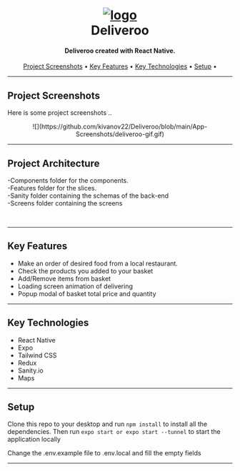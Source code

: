 <h1 align="center">
  <a href="">
      <img width="200px" src="" alt="logo" />
  </a>
  <br />
  Deliveroo
  <br />
</h1>

<h4 align="center">
   Deliveroo created with React Native.
</h4>


<p align="center">
  <a href="#project-screenshots">Project Screenshots</a> •
  <a href="#key-features">Key Features</a> •
  <a href="#key-technologies">Key Technologies</a> •
  <a href="#setup">Setup</a> •
  <!-- <a href="#license">License</a> -->
</p>

---

## Project Screenshots

Here is some project screenshots ..

<!-- ![](https://github.com/kivanov22/Deliveroo/blob/main/App-Screenshots/Restaurant-Screen.jpg) -->
<div align="center">
![](https://github.com/kivanov22/Deliveroo/blob/main/App-Screenshots/deliveroo-gif.gif)

---
</div>

<!-- ![BasketScreenOne Screenshot](assets/AppScreenshots/Basket-Screen.jpg?raw=true "Basket Page")

---

![BasketScreenTwo Screenshot](assets/AppScreenshots/Basket-Screen-2.jpg?raw=true "Basket Page")

---

![BasketScreenThree Screenshot](assets/AppScreenshots/Basket-Screen-3.jpg?raw=true "Basket Page")

---

![OrderScreen-Loading Screenshot](assets/AppScreenshots/Order-Screen-Loading.jpg?raw=true "Order Page")

---

![OrderScreen-Complete Screenshot](assets/AppScreenshots/Order-Complete-Screen.jpg?raw=true "Order Page")

---

![OrderScreen-Finish Screenshot](assets/AppScreenshots/Finish-Order-Screen.jpg?raw=true "Order Page") -->

<!-- --- -->


## Project Architecture
  -Components folder for the components.
  <br>
  -Features folder for the slices.
  <br>
  -Sanity folder containing the schemas of the back-end
  <br>
  -Screens folder containing the screens
  

<br>


---

## Key Features

- Make an order of desired food from a local restaurant.
- Check the products you added to your basket 
- Add/Remove items from basket
- Loading screen animation of delivering
- Popup modal of basket total price and quantity


---

## Key Technologies

- React Native
- Expo
- Tailwind CSS
- Redux
- Sanity.io
- Maps

---

## Setup

Clone this repo to your desktop and run `npm install` to install all the dependencies.
Then run `expo start or expo start --tunnel` to start the application locally

Change the .env.example file to .env.local and fill the empty fields

---

